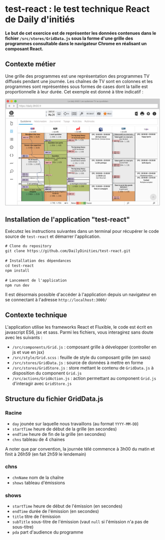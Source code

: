 test-react : le test technique React de Daily d'initiés
=============

**Le but de cet exercice est de représenter les données contenues dans le fichier `/src/stores/GridData.js` sous la forme d'une grille des programmes consultable dans le navigateur Chrome en réalisant un composant React.**


## Contexte métier

Une grille des programmes est une représentation des programmes TV diffusés pendant une journée. Les chaînes de TV sont en colonnes et les programmes sont représentées sous formes de cases dont la taille est proportionnelle à leur durée. Cet exemple est donné à titre indicatif :

![Example de grille des programmes](./example.png)


## Installation de l'application "test-react"

Exécutez les instructions suivantes dans un terminal pour récupérer le code source de `test-react` et démarrer l'application.

```
# Clone du repository
git clone https://github.com/DailyDinities/test-react.git

# Installation des dépendances
cd test-react
npm install

# Lancement de l'application
npm run dev
```
Il est désormais possible d'accéder à l'application depuis un navigateur en se connectant à l'adresse `http://localhost:3000/`


## Contexte technique

L'application utilise les frameworks React et Fluxible, le code est écrit en javascript ES6, jsx et sass.
Parmi les fichiers, vous interagirez sans doute avec les suivants :

- `/src/components/Grid.js` : composant grille à développer (controller en js et vue en jsx)
- `/src/style/Grid.scss` : feuille de style du composant grille (en sass)
- `/src/stores/GridData.js` : source de données à mettre en forme
- `/src/stores/GridStore.js` : store mettant le contenu de `GridData.js` à disposition du component `Grid.js`
- `/src/actions/GridAction.js` : action permettant au component `Grid.js` d'interagir avec `GridStore.js`


## Structure du fichier GridData.js

### Racine

- `day` jounée sur laquelle nous travaillons (au  format `YYYY-MM-DD`)
- `startTime` heure de début de la grille (en secondes)
- `endTime` heure de fin de la grille (en secondes)
- `chns` tableau de 4 chaines

A noter que par convention, la journée télé commence à 3h00 du matin et finit à 26h59 (en fait 2h59 le lendemain)

### chns

- `chnName` nom de la chaîne
- `shows` tableau d'émissions

### shows

- `startTime` heure de début de l'émission (en secondes)
- `endTime` durée de l'émission (en secondes)
- `title` titre de l'émission
- `subTitle` sous-titre de l'émission (vaut `null` si l'émission n'a pas de sous-titre)
- `pda` part d'audience du programme